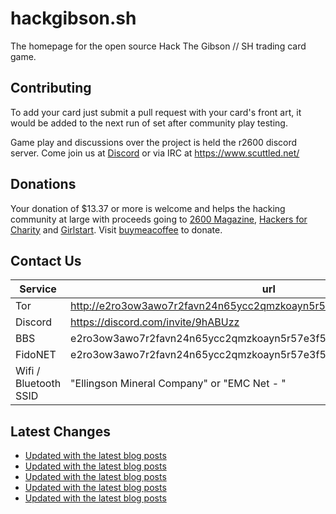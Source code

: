 # hackgibson.sh
The homepage for the open source Hack The Gibson // SH trading card game.


## Contributing

To add your card just submit a pull request with your card's front art, it would be added to the next run of set after community play testing.

Game play and discussions over the project is held the r2600 discord server. Come join us at [Discord](https://discord.com/invite/9hABUzz) or via IRC at https://www.scuttled.net/


## Donations

Your donation of $13.37 or more is welcome and helps the hacking community at large with proceeds going to [2600 Magazine](https://2600.com/), [Hackers for Charity](https://hackersforcharity.org) and [Girlstart](https://girlstart.org).  Visit [buymeacoffee](https://www.buymeacoffee.com/hackgibson.sh) to donate.


## Contact Us

Service | url
-|-
Tor | http://e2ro3ow3awo7r2favn24n65ycc2qmzkoayn5r57e3f56nvjwdcgg32ad.onion
Discord | https://discord.com/invite/9hABUzz
BBS | e2ro3ow3awo7r2favn24n65ycc2qmzkoayn5r57e3f56nvjwdcgg32ad.onion:23
FidoNET | e2ro3ow3awo7r2favn24n65ycc2qmzkoayn5r57e3f56nvjwdcgg32ad.onion:24554
Wifi / Bluetooth SSID | "Ellingson Mineral Company" or "EMC Net - <fidonet address>"

## Latest Changes
<!-- BLOG-POST-LIST:START -->
- [Updated with the latest blog posts](https://github.com/DFW2600/hackgibson.sh/commit/d918f9a0e79f2c27a46cc6db81da52ea3b36aa25)
- [Updated with the latest blog posts](https://github.com/DFW2600/hackgibson.sh/commit/fc486a64ae510bb2a86e30eaee76e4d045a8dca3)
- [Updated with the latest blog posts](https://github.com/DFW2600/hackgibson.sh/commit/e156710bc42e99a82bd0a28530159418ae1ede2d)
- [Updated with the latest blog posts](https://github.com/DFW2600/hackgibson.sh/commit/36dee32b7e538b6f4707ca78150e61c7723c44a5)
- [Updated with the latest blog posts](https://github.com/DFW2600/hackgibson.sh/commit/ea205abaeb37709a1ea5dc5ed08957fec9cfbeee)
<!-- BLOG-POST-LIST:END -->
